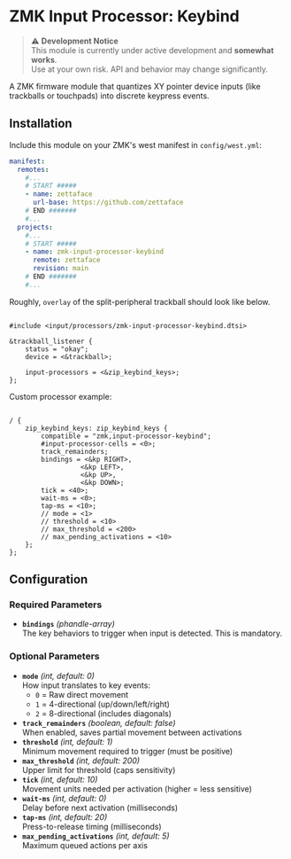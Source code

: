 # ZMK Input Processor: Keybind

> ⚠️ **Development Notice**  
> This module is currently under active development and **somewhat works**.  
> Use at your own risk. API and behavior may change significantly.

A ZMK firmware module that quantizes XY pointer device inputs (like trackballs or touchpads) into discrete keypress events.

## Installation

Include this module on your ZMK's west manifest in `config/west.yml`:

```yaml
manifest:
  remotes:
    #...
    # START #####
    - name: zettaface
      url-base: https://github.com/zettaface
    # END #######
    #...
  projects:
    #...
    # START #####
    - name: zmk-input-processor-keybind
      remote: zettaface
      revision: main
    # END #######
    #...
```

Roughly, `overlay` of the split-peripheral trackball should look like below.

```

#include <input/processors/zmk-input-processor-keybind.dtsi>

&trackball_listener {
    status = "okay";
    device = <&trackball>;

    input-processors = <&zip_keybind_keys>;
};

```

Custom processor example:

```

/ {
    zip_keybind_keys: zip_keybind_keys {
        compatible = "zmk,input-processor-keybind";
        #input-processor-cells = <0>;
        track_remainders;
        bindings = <&kp RIGHT>,
                  <&kp LEFT>,
                  <&kp UP>,
                  <&kp DOWN>;
        tick = <40>;
        wait-ms = <0>;
        tap-ms = <10>;
        // mode = <1>
        // threshold = <10>
        // max_threshold = <200>
        // max_pending_activations = <10>
    };
};

```

## Configuration

### Required Parameters
- **`bindings`** *(phandle-array)*  
  The key behaviors to trigger when input is detected. This is mandatory.

### Optional Parameters

- **`mode`** *(int, default: 0)*  
  How input translates to key events:
  - `0` = Raw direct movement
  - `1` = 4-directional (up/down/left/right) 
  - `2` = 8-directional (includes diagonals)
- **`track_remainders`** *(boolean, default: false)*  
  When enabled, saves partial movement between activations
- **`threshold`** *(int, default: 1)*  
  Minimum movement required to trigger (must be positive)
- **`max_threshold`** *(int, default: 200)*  
  Upper limit for threshold (caps sensitivity)
- **`tick`** *(int, default: 10)*  
  Movement units needed per activation (higher = less sensitive)
- **`wait-ms`** *(int, default: 0)*  
  Delay before next activation (milliseconds)
- **`tap-ms`** *(int, default: 20)*  
  Press-to-release timing (milliseconds)
- **`max_pending_activations`** *(int, default: 5)*  
  Maximum queued actions per axis
